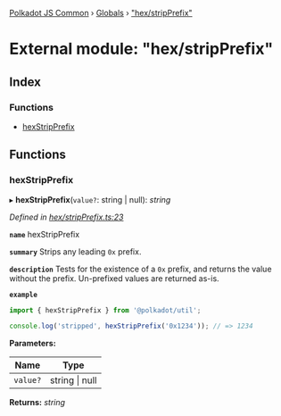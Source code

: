 [Polkadot JS Common](../README.md) › [Globals](../globals.md) › ["hex/stripPrefix"](_hex_stripprefix_.md)

# External module: "hex/stripPrefix"

## Index

### Functions

* [hexStripPrefix](_hex_stripprefix_.md#hexstripprefix)

## Functions

###  hexStripPrefix

▸ **hexStripPrefix**(`value?`: string | null): *string*

*Defined in [hex/stripPrefix.ts:23](https://github.com/polkadot-js/common/blob/3910853b/packages/util/src/hex/stripPrefix.ts#L23)*

**`name`** hexStripPrefix

**`summary`** Strips any leading `0x` prefix.

**`description`** 
Tests for the existence of a `0x` prefix, and returns the value without the prefix. Un-prefixed values are returned as-is.

**`example`** 
<BR>

```javascript
import { hexStripPrefix } from '@polkadot/util';

console.log('stripped', hexStripPrefix('0x1234')); // => 1234
```

**Parameters:**

Name | Type |
------ | ------ |
`value?` | string &#124; null |

**Returns:** *string*
